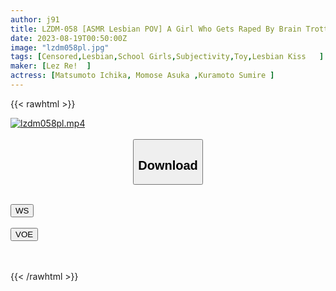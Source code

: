 ```yaml
---
author: j91
title: LZDM-058 [ASMR Lesbian POV] A Girl Who Gets Raped By Brain Trottro Live After School ASMR Lesbian Club
date: 2023-08-19T00:50:00Z
image: "lzdm058pl.jpg"
tags: [Censored,Lesbian,School Girls,Subjectivity,Toy,Lesbian Kiss	 ]
maker: [Lez Re!  ]
actress: [Matsumoto Ichika, Momose Asuka ,Kuramoto Sumire ]
---
```



{{< rawhtml >}}

<div class="video" data-videoid="mehkythf9pb9">
    <a href="javascript:;">
        <img src="https://my.j91.asia/posts/lzdm058pl/lzdm058pl.jpg" width="WIDTH" height="HEIGHT" alt="lzdm058pl.mp4" loading="lazy">
    </a>
</div>

<script type="text/javascript" src="https://j91.asia/asset/on-demand-ws.js"></script>

<br>
  <link rel="stylesheet" href="https://j91.asia/asset/bs5.css">
  
  <center>
  <button class="btn btn-primary" type="button" data-bs-toggle="collapse" data-bs-target=".multi-collapse" aria-expanded="false" aria-controls="multiCollapseExample1 multiCollapseExample2"><h2>Download</h2></button></center>
</p>
<div class="row">
  <div class="col">
    <div class="collapse multi-collapse" id="multiCollapseExample1">
      <div class="card card-body">
	      	      <br>
<div class="buttons">  
<a href="https://wolfstream.tv/mehkythf9pb9"><button class="btn-hover color-3"><i class="fa fa-download"></i> WS</button></a></div>
    </div>
  </div>
</div>
  <div class="col">
    <div class="collapse multi-collapse" id="multiCollapseExample2">
      <div class="card card-body">
	      <br>
<div class="buttons">
    <a href="https://voe.sx/0xqqyrydcgbn"><button class="btn-hover color-9"><i class="fa fa-download"></i> VOE</button></a></div>
<br><br>
      </div>
    </div>
  </div>
</div>

{{< /rawhtml >}}
